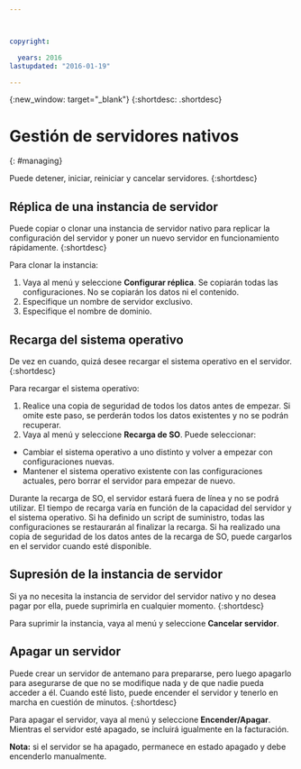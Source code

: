 ```yaml
---



copyright:

  years: 2016
lastupdated: "2016-01-19"

---
```


{:new_window: target="_blank"}
{:shortdesc: .shortdesc}

# Gestión de servidores nativos
{: #managing}


Puede detener, iniciar, reiniciar y cancelar servidores.
{:shortdesc}

## Réplica de una instancia de servidor
Puede copiar o clonar una instancia de servidor nativo para replicar la configuración del servidor y poner un nuevo servidor en funcionamiento rápidamente.
{:shortdesc}

Para clonar la instancia:
 1. Vaya al menú y seleccione **Configurar réplica**. Se copiarán todas las configuraciones. No se copiarán los datos ni el contenido.
 2. Especifique un nombre de servidor exclusivo.
 3. Especifique el nombre de dominio.

## Recarga del sistema operativo
De vez en cuando, quizá desee recargar el sistema operativo en el servidor.
{:shortdesc}

Para recargar el sistema operativo:
 1. Realice una copia de seguridad de todos los datos antes de empezar. Si omite este paso, se perderán todos los datos existentes y no se podrán recuperar.
 2. Vaya al menú y seleccione **Recarga de SO**. Puede seleccionar:
  * Cambiar el sistema operativo a uno distinto y volver a empezar con configuraciones nuevas.
  * Mantener el sistema operativo existente con las configuraciones actuales, pero borrar el servidor para empezar de nuevo.

Durante la recarga de SO, el servidor estará fuera de línea y no se podrá utilizar. El tiempo de recarga varía en función de la capacidad del servidor y el sistema operativo. Si ha definido un script de suministro, todas las configuraciones se restaurarán al finalizar la recarga. Si ha realizado una copia de seguridad de los datos antes de la recarga de SO, puede cargarlos en el servidor cuando esté disponible.

## Supresión de la instancia de servidor
Si ya no necesita la instancia de servidor del servidor nativo y no desea pagar por ella, puede suprimirla en cualquier momento.
{:shortdesc}

Para suprimir la instancia, vaya al menú y seleccione **Cancelar servidor**.

## Apagar un servidor
Puede crear un servidor de antemano para prepararse, pero luego apagarlo para asegurarse de que no se modifique nada y de que nadie pueda acceder a él. Cuando esté listo, puede encender el servidor y tenerlo en marcha en cuestión de minutos.
{:shortdesc}

Para apagar el servidor, vaya al menú y seleccione **Encender/Apagar**. Mientras el servidor esté apagado, se incluirá igualmente en la facturación.

**Nota:** si el servidor se ha apagado, permanece en estado apagado y debe encenderlo manualmente.
